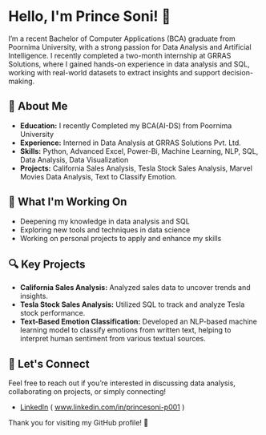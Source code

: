 # Hello, I'm Prince Soni! 👋

I’m a recent Bachelor of Computer Applications (BCA) graduate from Poornima University, with a strong passion for Data Analysis and Artificial Intelligence.
I recently completed a two-month internship at GRRAS Solutions, where I gained hands-on experience in data analysis and SQL, working with real-world datasets to extract insights and support decision-making.

## 🌟 About Me

- **Education:** I recently Completed my BCA(AI-DS) from Poornima University
- **Experience:** Interned in Data Analysis at GRRAS Solutions Pvt. Ltd.
- **Skills:** Python, Advanced Excel, Power-Bi, Machine Learning, NLP, SQL, Data Analysis, Data Visualization
- **Projects:** California Sales Analysis, Tesla Stock Sales Analysis, Marvel Movies Data Analysis, Text to Classify Emotion.

## 🚀 What I'm Working On

- Deepening my knowledge in data analysis and SQL
- Exploring new tools and techniques in data science
- Working on personal projects to apply and enhance my skills

## 🔍 Key Projects

- **California Sales Analysis:** Analyzed sales data to uncover trends and insights.
- **Tesla Stock Sales Analysis:** Utilized SQL to track and analyze Tesla stock performance.
- **Text-Based Emotion Classification:** Developed an NLP-based machine learning model to classify emotions from written text, helping to interpret human sentiment from various textual sources.

## 🤝 Let's Connect

Feel free to reach out if you’re interested in discussing data analysis, collaborating on projects, or simply connecting!

- [LinkedIn](#) ( www.linkedin.com/in/princesoni-p001 )

Thank you for visiting my GitHub profile! 🚀

